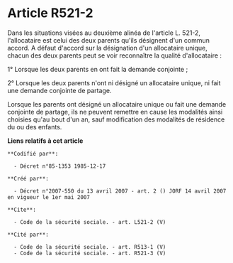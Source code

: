 # Article R521-2

Dans les situations visées au deuxième alinéa de l'article L. 521-2, l'allocataire est celui des deux parents qu'ils
désignent d'un commun accord. A défaut d'accord sur la désignation d'un allocataire unique, chacun des deux parents peut se
voir reconnaître la qualité d'allocataire : 

1° Lorsque les deux parents en ont fait la demande conjointe ; 

2° Lorsque les deux parents n'ont ni désigné un allocataire unique, ni fait une demande conjointe de partage. 

Lorsque les parents ont désigné un allocataire unique ou fait une demande conjointe de partage, ils ne peuvent remettre en
cause les modalités ainsi choisies qu'au bout d'un an, sauf modification des modalités de résidence du ou des enfants.

**Liens relatifs à cet article**

	**Codifié par**:

	  - Décret n°85-1353 1985-12-17

	**Créé par**:

	  - Décret n°2007-550 du 13 avril 2007 - art. 2 () JORF 14 avril 2007 en vigueur le 1er mai 2007

	**Cite**:

	  - Code de la sécurité sociale. - art. L521-2 (V)

	**Cité par**:

	  - Code de la sécurité sociale. - art. R513-1 (V)
	  - Code de la sécurité sociale. - art. R521-3 (V)
